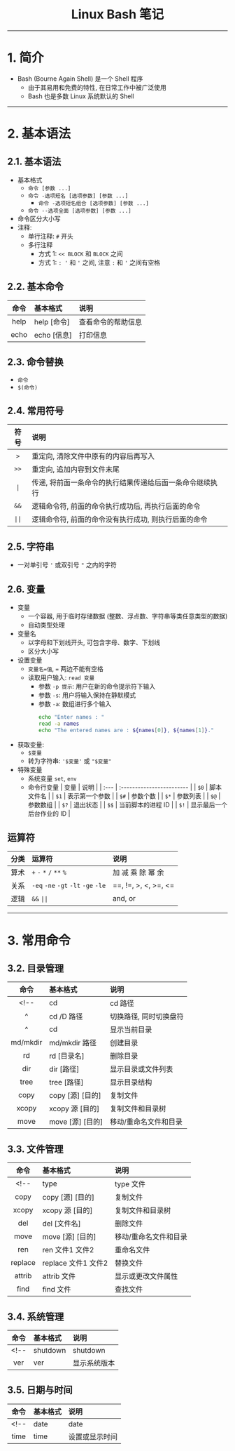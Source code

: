<h1 style="text-align:center">Linux Bash 笔记</h1>

--------------------------------------------------------------------------------
# 1. 简介
* Bash (Bourne Again Shell) 是一个 Shell 程序
    * 由于其易用和免费的特性, 在日常工作中被广泛使用
    * Bash 也是多数 Linux 系统默认的 Shell

--------------------------------------------------------------------------------
# 2. 基本语法

## 2.1. 基本语法
* 基本格式
    * `命令 [参数 ...]`
    * `命令 -选项短名 [选项参数] [参数 ...]`
        * `命令 -选项短名组合 [选项参数] [参数 ...]`
    * `命令 --选项全面 [选项参数] [参数 ...]`
* 命令区分大小写
* 注释:
    * 单行注释: `#` 开头
    * 多行注释
        * 方式 1: `<< BLOCK` 和 `BLOCK` 之间
        * 方式 1: `: '` 和 `'` 之间, 注意 `:` 和 `'` 之间有空格
<!-- * 代码标签: `: 标签`, `:` 要在行首 -->

## 2.2. 基本命令
| 命令  | 基本格式    | 说明               |
| :---: | :---------- | :----------------- |
| help  | help [命令] | 查看命令的帮助信息 |
| echo  | echo [信息] | 打印信息           |

<!--  | goto           | goto 标签          | 调用 batch |
| call  | call batch文件 | 调用 batch         |
| start | start 程序     | 调用外部程序       |
| pause | pause          | 暂停, 不退出       |
| exit  | exit           | 退出               |
|  cls  | cls            | 清屏               |
| title | title [标题]   | 设置窗口标题       | -->

## 2.3. 命令替换
* `命令`
* `$(命令)`

## 2.4. 常用符号
|           符号            | 说明                                                     |
| :-----------------------: | :------------------------------------------------------- |
|         &shy;`>`          | 重定向, 清除文件中原有的内容后再写入                     |
|           `>>`            | 重定向, 追加内容到文件末尾                               |
|    <code>&#124;</code>    | 传递, 将前面一条命令的执行结果传递给后面一条命令继续执行 |
|           `&&`            | 逻辑命令符, 前面的命令执行成功后, 再执行后面的命令       |
| <code>&#124;&#124;</code> | 逻辑命令符, 前面的命令没有执行成功, 则执行后面的命令     |

<!-- |            `<`            | 重定向, 从键盘或设备重定向命令输入                       | -->
<!-- |            `&`            | 逻辑命令符, 无论前面的命令是否执行成功, 都执行后面的     | -->

## 2.5. 字符串
* 一对单引号 `'` 或双引号 `"` 之内的字符

## 2.6. 变量
* 变量
    * 一个容器, 用于临时存储数据 (整数、浮点数、字符串等类任意类型的数据)
    * 自动类型处理
* 变量名
    * 以字母和下划线开头, 可包含字母、数字、下划线
    * 区分大小写
* 设置变量
    * `变量名=值`, `=` 两边不能有空格
    * 读取用户输入: `read 变量`
        * 参数 `-p 提示`: 用户在新的命令提示符下输入
        * 参数 `-s`: 用户将输入保持在静默模式
        * 参数 `-a`: 数组进行多个输入
            ```sh
            echo "Enter names : "
            read -a names
            echo "The entered names are : ${names[0]}, ${names[1]}."
            ```
* 获取变量:
    * `$变量`
    * 转为字符串: `'$变量'` 或 `"$变量"`
* 特殊变量
    * 系统变量 `set`, `env`
    * 命令行变量
        | 变量 | 说明                      |
        | :--- | :------------------------ |
        | `$0` | 脚本文件名                |
        | `$1` | 表示第一个参数            |
        | `$#` | 参数个数                  |
        | `$*` | 参数列表                  |
        | `$@` | 参数数组                  |
        | `$?` | 退出状态                  |
        | `$$` | 当前脚本的进程 ID         |
        | `$!` | 显示最后一个后台作业的 ID |

## 运算符
| 分类 | 运算符                              | 说明                 |
| :--- | :---------------------------------- | :------------------- |
| 算术 | `+` `-` `*` `/` `**` `%`            | 加 减 乘 除 幂 余    |
| 关系 | `-eq` `-ne` `-gt` `-lt` `-ge` `-le` | ==, !=, >, <, >=, <= |
| 逻辑 | `&&` <code>&#124;&#124;</code>      | and, or              |


--------------------------------------------------------------------------------
# 3. 常用命令

## 3.2. 目录管理
|   命令   | 基本格式         | 说明                   |
| :------: | :--------------- | :--------------------- |
|   <!--   | cd               | cd 路径                | 切换路径 |
|    ^     | cd /D 路径       | 切换路径, 同时切换盘符 |
|    ^     | cd               | 显示当前目录           |
| md/mkdir | md/mkdir 路径    | 创建目录               |
|    rd    | rd [目录名]      | 删除目录               |
|   dir    | dir [路径]       | 显示目录或文件列表     |
|   tree   | tree [路径]      | 显示目录结构           |
|   copy   | copy [源] [目的] | 复制文件               |
|  xcopy   | xcopy 源 [目的]  | 复制文件和目录树       |
|   move   | move [源] [目的] | 移动/重命名文件和目录  | -->      |

## 3.3. 文件管理
|  命令   | 基本格式            | 说明                  |
| :-----: | :------------------ | :-------------------- |
|  <!--   | type                | type 文件             | 显示文本文件的内容 |
|  copy   | copy [源] [目的]    | 复制文件              |
|  xcopy  | xcopy 源 [目的]     | 复制文件和目录树      |
|   del   | del [文件名]        | 删除文件              |
|  move   | move [源] [目的]    | 移动/重命名文件和目录 |
|   ren   | ren 文件1 文件2     | 重命名文件            |
| replace | replace 文件1 文件2 | 替换文件              |
| attrib  | attrib 文件         | 显示或更改文件属性    |
|  find   | find 文件           | 查找文件              | -->                |

## 3.4. 系统管理
| 命令  | 基本格式 | 说明         |
| :---: | :------- | :----------- |
| <!--  | shutdown | shutdown     | 关闭或注销 |
|  ver  | ver      | 显示系统版本 | -->        |

## 3.5. 日期与时间
| 命令  | 基本格式 | 说明           |
| :---: | :------- | :------------- |
| <!--  | date     | date           | 获取当前系统时间 |
| time  | time     | 设置或显示时间 | -->              |